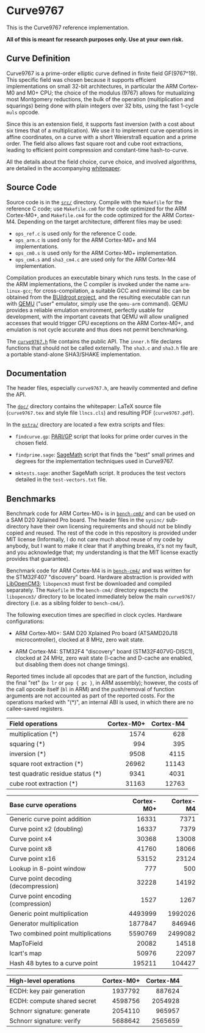 # Curve9767

This is the Curve9767 reference implementation.

**All of this is meant for research purposes only. Use at your own
risk.**

## Curve Definition

Curve9767 is a prime-order elliptic curve defined in finite field
GF(9767^19). This specific field was chosen because it supports
efficient implementations on small 32-bit architectures, in
particular the ARM Cortex-M0 and M0+ CPU; the choice of the modulus
(9767) allows for mutualizing most Montgomery reductions, the bulk
of the operation (multiplication and squarings) being done with plain
integers over 32 bits, using the fast 1-cycle `muls` opcode.

Since this is an extension field, it supports fast inversion (with a
cost about six times that of a multiplication). We use it to implement
curve operations in affine coordinates, on a curve with a short
Weierstraß equation and a prime order. The field also allows fast square
root and cube root extractions, leading to efficient point compression
and constant-time hash-to-curve.

All the details about the field choice, curve choice, and involved
algorithms, are detailed in the accompanying
[whitepaper](doc/curve9767.pdf).

## Source Code

Source code is in the [`src/`](src/) directory. Compile with the
`Makefile` for the reference C code; use `Makefile.cm0` for the code
optimized for the ARM Cortex-M0+, and `Makefile.cm4` for the code
optimized for the ARM Cortex-M4. Depending on the target architecture,
different files may be used:

  - `ops_ref.c` is used only for the reference C code.
  - `ops_arm.c` is used only for the ARM Cortex-M0+ and M4 implementations.
  - `ops_cm0.s` is used only for the ARM Cortex-M0+ implementation.
  - `ops_cm4.s` and `sha3_cm4.c` are used only for the ARM Cortex-M4
    implementation.

Compilation produces an executable binary which runs tests. In the case
of the ARM implementations, the C compiler is invoked under the name
`arm-linux-gcc`; for cross-compilation, a suitable GCC and minimal libc
can be obtained from the [BUildroot project](https://buildroot.org/),
and the resulting executable can run with [QEMU](https://www.qemu.org/)
("user" emulator, simply use the `qemu-arm` command). QEMU provides a
reliable emulation environment, perfectly usable for development, with
the important caveats that QEMU will allow unaligned accesses that would
trigger CPU exceptions on the ARM Cortex-M0+, and emulation is not cycle
accurate and thus does not permit benchmarking.

The [`curve9767.h`](src/curve9767.h) file contains the public API. The
`inner.h` file declares functions that should not be called externally.
The `sha3.c` and `sha3.h` file are a portable stand-alone SHA3/SHAKE
implementation.

## Documentation

The header files, especially `curve9767.h`, are heavily commented and
define the API.

The [`doc/`](doc/) directory contains the whitepaper: LaTeX source file
(`curve9767.tex` and style file `llncs.cls`) and resulting PDF
(`curve9767.pdf`).

In the [`extra/`](extra/) directory are located a few extra scripts
and files:

  - `findcurve.gp`: [PARI/GP](https://pari.math.u-bordeaux.fr/) script
    that looks for prime order curves in the chosen field.

  - `findprime.sage`: [SageMath](https://www.sagemath.org/) script that
    finds the "best" small primes and degrees for the implementation
    techniques used in Curve9767.

  - `mktests.sage`: another SageMath script. It produces the test vectors
    detailed in the `test-vectors.txt` file.

## Benchmarks

Benchmark code for ARM Cortex-M0+ is in [`bench-cm0/`](bench-cm0/) and
can be used on a SAM D20 Xplained Pro board. The header files in the
`sysinc/` sub-directory have their own licensing requirements and should
not be blindly copied and reused. The rest of the code in this
repository is provided under MIT license (Informally, I do not care much
about reuse of my code by anybody, but I want to make it clear that if
anything breaks, it's not my fault, and you acknowledge that; my
understanding is that the MIT license exactly provides that guarantee).

Benchmark code for ARM Cortex-M4 is in [`bench-cm4/`](bench-cm4/) and
was written for the STM32F407 "discovery" board. Hardware abstraction
is provided with [LibOpenCM3](https://libopencm3.org/); `libopencm3`
must first be downloaded and compiled separately. The `Makefile` in the
`bench-cm4/` directory expects the `libopencm3/` directory to be located
immediately below the main `curve9767/` directory (i.e. as a sibling
folder to `bench-cm4/`).

The following execution times are specified in clock cycles. Hardware
configurations:

  - ARM Cortex-M0+: SAM D20 Xplained Pro board (ATSAMD20J18
    microcontroller), clocked at 8 MHz, zero wait state.

  - ARM Cortex-M4: STM32F4 "discovery" board (STM32F407VG-DISC1),
    clocked at 24 MHz, zero wait state (I-cache and D-cache are enabled,
    but disabling them does not change timings).

Reported times include all opcodes that are part of the function,
including the final "ret" (`bx lr` or `pop { pc }`, in ARM assembly);
however, the costs of the call opcode itself (`bl` in ARM) and the
push/removal of function arguments are not accounted as part of the
reported costs. For the operations marked with "(\*)", an internal ABI
is used, in which there are no callee-saved registers.

| Field operations                          | Cortex-M0+ | Cortex-M4 |
| :---------------------------------------- | ---------: | --------: |
| multiplication (\*)                       |       1574 |       628 |
| squaring (\*)                             |        994 |       395 |
| inversion (\*)                            |       9508 |      4115 |
| square root extraction (\*)               |      26962 |     11143 |
| test quadratic residue status (\*)        |       9341 |      4031 |
| cube root extraction (\*)                 |      31163 |     12763 |

| Base curve operations                     | Cortex-M0+ | Cortex-M4 |
| :---------------------------------------- | ---------: | --------: |
| Generic curve point addition              |      16331 |      7371 |
| Curve point x2 (doubling)                 |      16337 |      7379 |
| Curve point x4                            |      30368 |     13008 |
| Curve point x8                            |      41760 |     18066 |
| Curve point x16                           |      53152 |     23124 |
| Lookup in 8-point window                  |        777 |       500 |
| Curve point decoding (decompression)      |      32228 |     14192 |
| Curve point encoding (compression)        |       1527 |      1267 |
| Generic point multiplication              |    4493999 |   1992026 |
| Generator multiplication                  |    1877847 |    846946 |
| Two combined point multiplications        |    5590769 |   2499082 |
| MapToField                                |      20082 |     14518 |
| Icart's map                               |      50976 |     22097 |
| Hash 48 bytes to a curve point            |     195211 |    104427 |

| High-level operations                     | Cortex-M0+ | Cortex-M4 |
| :---------------------------------------- | ---------: | --------: |
| ECDH: key pair generation                 |    1937792 |    887624 |
| ECDH: compute shared secret               |    4598756 |   2054928 |
| Schnorr signature: generate               |    2054110 |    965957 |
| Schnorr signature: verify                 |    5688642 |   2565659 |
